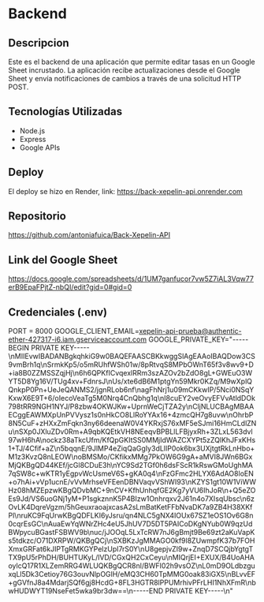 # Backend

## Descripcion
Este es el backend de una aplicación que permite editar tasas en un Google Sheet incrustado. La aplicación recibe actualizaciones desde el Google Sheet y envía notificaciones de cambios a través de una solicitud HTTP POST.

## Tecnologías Utilizadas
- Node.js
- Express
- Google APIs

## Deploy 
El deploy se hizo en Render, link: 
https://back-xepelin-api.onrender.com

## Repositorio
https://github.com/antoniafuica/Back-Xepelin-API

## Link del Google Sheet
https://docs.google.com/spreadsheets/d/1UM7ganfucor7vw5Z7iAL3Vqw77erB9EpaFPjtZ-nbQI/edit?gid=0#gid=0


## Credenciales (.env)
PORT = 8000
GOOGLE_CLIENT_EMAIL=xepelin-api-prueba@authentic-ether-427317-i6.iam.gserviceaccount.com
GOOGLE_PRIVATE_KEY="-----BEGIN PRIVATE KEY-----\nMIIEvwIBADANBgkqhkiG9w0BAQEFAASCBKkwggSlAgEAAoIBAQDow3CS9vmBrh1q\nSrmkKp5/o5mRUhfWSh01w/8pRtvqS8MPbOWnT65f3v8wv9+D+ia8B0ZZMSSZqjHj\n6h6QPKfICvqexlRRm3szAZOv2bZdO8gL+GWEuO3WYT5D8Yg16V/TUg4xv+FdnrsJ\nUs/xte6dB6M1ptgYn59Mkr0KZq/M9wXplQQnkpP0Pn+UeJeQANMS2/jgnRLob6nf\nagFhNrj1u09mCKkwIP/5Nci0NSqYKxwX6E9T+6/oIecoVeaTg5M0Nrq4CnQbhg1q\nI8cuEY2veOvyEFVvAtldDOk798tRR9NGH1NYJ/P8zbw4OKWJKw+UprnWeCjTZA2y\nCljNLUCBAgMBAAECggEAWMXpUnPVVysz1s0nHkCO8LlRoYYAx16+4zmcQH7g8uvw\nOhrbP8N5CuF+zHXxZmFqkn3ny66deenaW0V4YKRxjS76xMF5eSJmi16HmCLdlZNu\nSXp0JXluZDv0Rm+A9qbKQEtkVH8NEeqvBPBLlLFBjyxRh+3ZLxL563dvl97wH6hA\nockz38aTkcUfm/KfQpGKItSS0MMjIdWAZCXYPt5zZQlKhJFxKHs1+TJ/4Cfif+aZ\n5bqqnE/9JlMP4eZiqQaGgIy3dLlIP0ok6bx3UXjtgtRkLnHbo+M1z3KvzQ8nLEOW\noBMSMo/CKfikxMMg7PkOW6G9gA+aMVI8JWn6BGxMjQKBgQD44KEf/jcGl8CDuE3h\nYC9Sd2TGf0h6dsFScR1kRswGMoUghMA7qSW8c+wKTR1yEgpvWcUsmeV6S+gKA0q4\nFzGFmc2HLYX6AdAO8loEN+o7hAi+vVp1ucnE/vVvMrhseVFEenDBNVaqvVShWI93\nKZYS1gt10W1ViWWHz08hMZEpzwKBgQDvbMC+9nCV+KfhUnhqfGE2Kg7yVU6IhJoR\n+Q5eZOEs9Jd/VS6uoGNj1yM+P1sgkznnK5P4BIzw1Onhrqxv2J61n4o7XIsqUbsc\n6zOvLK4DqreVgzm/5hGeuxraoajxcasA2sLmBatKetFFbNvaDK7a9ZB4H38XKfPl\nruKC9FqUrwKBgQDFLKI6yJsru/qn4NLC5gNX4IOUx67SZ1eOS1Ov6G8n0cqrEsGC\nAuaEwYqWNrZHc4eU5JhUV7D5DT5PAICoDKgNYub0W9qzUdBWpycuBGastFSBWV9b\nuc/jJOOqL5LxTcRW7nJ6gBmjt9Be69zt2aKuVapKs5tdkzc/O71DXRPW/QKBgQCj\nSXBKzJgMMAGO0kf9l8ZUwmpfK37b7FOHXmxGRFat6kJIPTgRMKGYPelzUpI7rS0Y\nU8gepjvZI9w+ZnqD7SCQjbYgtgTTX9pU5rPhDH/BUHTUKyL/lVD/CGxQH2CxCeyu\nMIQrjEI+EXUX/B4UoAHAoylcQ17R1XLZemRRG4WLUQKBgQCR8nl/BWFI02h9vsOZ\nL0mD9OLdbzguxqLl5Dk3Cetioy76G3ouvNlpOGlH/eMQ3CH60TpMMG0oak83iGX5\nBLvvEF+gGVfnJ8a4MdarjSQf6gj8HcdG+8FL3HGTR8lPPUMrhivPFrLHI1NhXFmR\nbwHUDWYT19NseFet5wka9br3dw==\n-----END PRIVATE KEY-----\n"